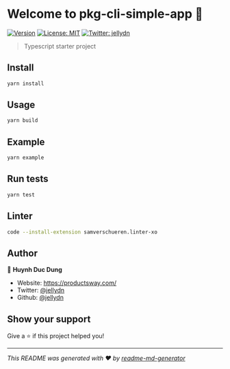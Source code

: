 # Welcome to pkg-cli-simple-app 👋

[![Version](https://img.shields.io/npm/v/pkg-cli-simple-app.svg)](https://www.npmjs.com/package/pkg-cli-simple-app)
[![License: MIT](https://img.shields.io/badge/License-MIT-yellow.svg)](#)
[![Twitter: jellydn](https://img.shields.io/twitter/follow/jellydn.svg?style=social)](https://twitter.com/jellydn)

> Typescript starter project

## Install

```sh
yarn install
```

## Usage

```sh
yarn build
```

## Example

```sh
yarn example
```

## Run tests

```sh
yarn test
```

## Linter

```sh
code --install-extension samverschueren.linter-xo
```

## Author

👤 **Huynh Duc Dung**

- Website: https://productsway.com/
- Twitter: [@jellydn](https://twitter.com/jellydn)
- Github: [@jellydn](https://github.com/jellydn)

## Show your support

Give a ⭐️ if this project helped you!

---

_This README was generated with ❤️ by [readme-md-generator](https://github.com/kefranabg/readme-md-generator)_

